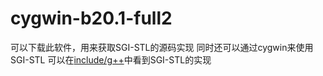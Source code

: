 # cygwin-b20.1-full2

可以下载此软件，用来获取SGI-STL的源码实现
同时还可以通过cygwin来使用SGI-STL
可以在[include/g++](https://github.com/Umbrella8671/SGI-STL/tree/master/cygwin-b20.1-full2/include/g%2B%2B)中看到SGI-STL的实现
